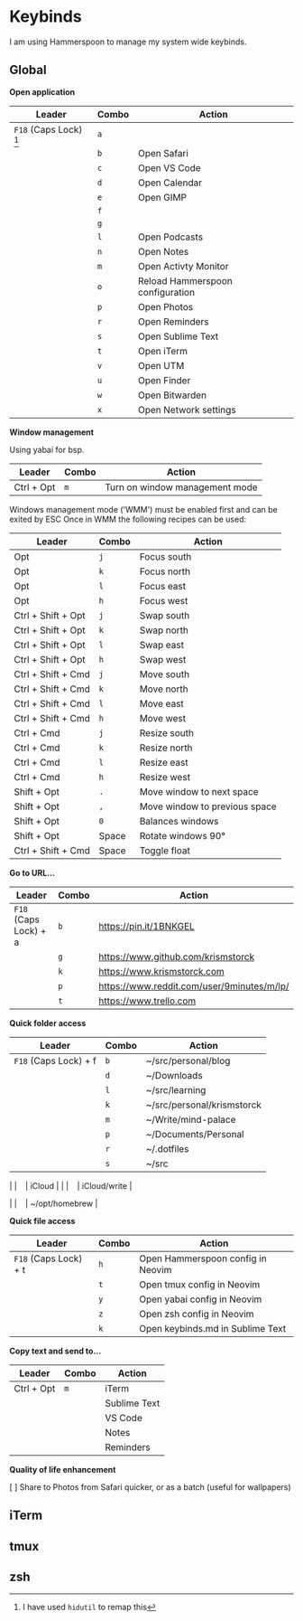 # Keybinds

I am using Hammerspoon to manage my system wide keybinds.

## Global

**Open application**

| Leader		  		 | Combo | Action	      	   				|
|------------------------|-------|----------------------------------|
| `F18` (Caps Lock) [^1] | `a`   | 									|			
|						 | `b`   | Open Safari       				| 
|				  		 | `c`   | Open VS Code      				|
|						 | `d`   | Open Calendar     				|
|				 		 | `e`   | Open GIMP		   				|
|						 | `f`	 |									|
|						 | `g`	 |									|
|						 | `l`   | Open Podcasts     				|
|						 | `n`   | Open Notes	   				  	|
|						 | `m`   | Open Activty Monitor				|
|						 | `o`   | Reload Hammerspoon configuration |
|				  		 | `p`   | Open Photos       			    |
|						 | `r`   | Open Reminders	   				|
|				  		 | `s`   | Open Sublime Text 				|
|				  		 | `t`   | Open iTerm        				|
|						 | `v`   | Open UTM		   				  	|
| 				  		 | `u`   | Open Finder 						|
|						 | `w`   | Open Bitwarden		   			|
|						 | `x`   | Open Network settings		   	|

[^1]: I have used `hidutil` to remap this 

**Window management**

Using yabai for bsp. 

| Leader	 | Combo | Action	        			  |
|------------|-------|--------------------------------|
| Ctrl + Opt | `m`   | Turn on window management mode |

Windows management mode ('WMM') must be enabled first and can be exited by ESC
Once in WMM the following recipes can be used:


| Leader 			 | Combo | Action
|--------------------|-------|-------------------------------|
| Opt    			 | `j` 	 | Focus south  				 |
| Opt  	 			 | `k` 	 | Focus north  				 |
| Opt  	 			 | `l` 	 | Focus east   				 |
| Opt  				 | `h` 	 | Focus west   				 |
| Ctrl + Shift + Opt | `j` 	 | Swap south   				 |
| Ctrl + Shift + Opt | `k` 	 | Swap north   				 |
| Ctrl + Shift + Opt | `l` 	 | Swap east    				 |
| Ctrl + Shift + Opt | `h` 	 | Swap west    				 |
| Ctrl + Shift + Cmd | `j` 	 | Move south	  				 |
| Ctrl + Shift + Cmd | `k` 	 | Move north	  				 |
| Ctrl + Shift + Cmd | `l` 	 | Move east    				 |
| Ctrl + Shift + Cmd | `h` 	 | Move west    				 |
| Ctrl + Cmd 		 | `j` 	 | Resize south 				 |
| Ctrl + Cmd		 | `k` 	 | Resize north 				 |
| Ctrl + Cmd		 | `l` 	 | Resize east 					 |
| Ctrl + Cmd		 | `h` 	 | Resize west 					 |
| Shift + Opt		 | `.` 	 | Move window to next space	 |
| Shift + Opt		 | `,` 	 | Move window to previous space |
| Shift + Opt 		 | `0` 	 | Balances windows 			 |
| Shift + Opt		 | Space | Rotate windows 90° 			 |
| Ctrl + Shift + Cmd | Space | Toggle float					 |


**Go to URL...**

| Leader				| Combo | Action 									 |
|-----------------------|-------|--------------------------------------------|
| `F18` (Caps Lock) + a | `b`   | https://pin.it/1BNKGEL					 | 	| 						| `d` 	| https://drive.google.com 			 		 |
|						| `g` 	| https://www.github.com/krismstorck 		 |
|						| `k`   | https://www.krismstorck.com 				 |
|						| `p`   | https://www.reddit.com/user/9minutes/m/lp/ |
|						| `t` 	| https://www.trello.com 	 				 |



**Quick folder access**

| Leader		  		| Combo | Action	           		 |
|-----------------------|-------|----------------------------|
| `F18` (Caps Lock) + f | `b` 	| ~/src/personal/blog 		 |
|				  		| `d` 	| ~/Downloads 		   		 |
| 				  		| `l`	| ~/src/learning 			 |
|                 		| `k`	| ~/src/personal/krismstorck |
| 				  		| `m`	| ~/Write/mind-palace		 |
|				  		| `p`	| ~/Documents/Personal 		 |
|	              		| `r` 	| ~/.dotfiles	   			 |
|                		| `s` 	| ~/src				   		 |



|				  | ` ` | iCloud			   |
|				  | ` ` | iCloud/write		   |

|				  |	` ` | ~/opt/homebrew	   |

**Quick file access**

| Leader		  		|Combo| Action	        				  |
|-----------------------|-----|-------------------------------------|
| `F18` (Caps Lock) + t | `h` | Open Hammerspoon config in Neovim   |
|				  |	`t` | Open tmux config in Neovim 		  |
|				  |	`y` | Open yabai config in Neovim		  |
|				  |	`z` | Open zsh config in Neovim			  |
|				  | `k` | Open keybinds.md in Sublime Text    |

**Copy text and send to...**

| Leader		  |Combo| Action	        				  |
|-----------------|-----|-------------------------------------|
| Ctrl + Opt      | `m` | iTerm							      |
|				  |	` ` | Sublime Text 						  |
|				  |	` ` | VS Code						      |
|				  |	` ` | Notes								  |
|				  | ` ` | Reminders							  |

**Quality of life enhancement**

[ ] Share to Photos from Safari quicker, or as a batch (useful for wallpapers)


## iTerm

## tmux

## zsh





